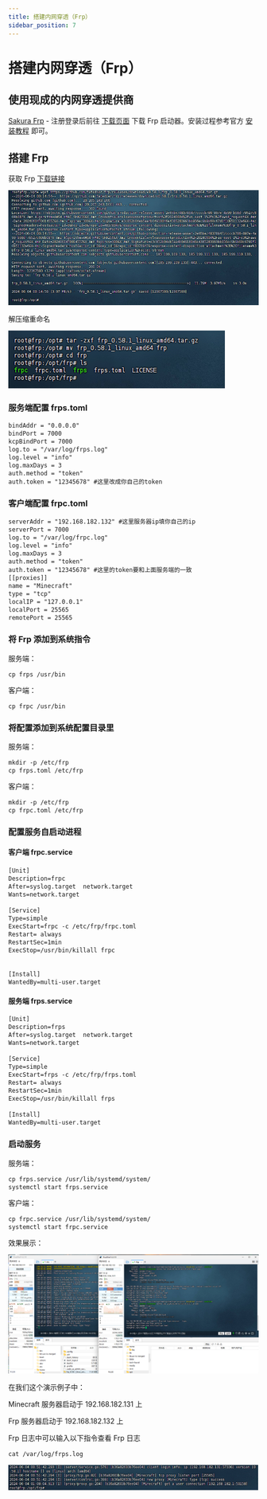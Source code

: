 ```yaml
---
title: 搭建内网穿透（Frp）
sidebar_position: 7
---
```


# 搭建内网穿透（Frp）

## 使用现成的内网穿透提供商

[Sakura Frp](https://www.natfrp.com/?page=panel&module=download) - 注册登录后前往 [下载页面](https://www.natfrp.com/tunnel/download) 下载 Frp 启动器。安装过程参考官方 [安装教程](https://doc.natfrp.com/launcher/usage.html) 即可。

## 搭建 Frp

获取 Frp [下载链接](https://github.com/fatedier/frp)

![](_images/Linux开服/搭建内网穿透/1.png)

解压缩重命名

![](_images/Linux开服/搭建内网穿透/2.png)

### 服务端配置 frps.toml

```
bindAddr = "0.0.0.0"
bindPort = 7000
kcpBindPort = 7000
log.to = "/var/log/frps.log"
log.level = "info"
log.maxDays = 3
auth.method = "token"
auth.token = "12345678" #这里改成你自己的token
```

### 客户端配置 frpc.toml

```
serverAddr = "192.168.182.132" #这里服务器ip填你自己的ip
serverPort = 7000
log.to = "/var/log/frpc.log"
log.level = "info"
log.maxDays = 3
auth.method = "token"
auth.token = "12345678" #这里的token要和上面服务端的一致
[[proxies]]
name = "Minecraft"
type = "tcp"
localIP = "127.0.0.1"
localPort = 25565
remotePort = 25565
```

### 将 Frp 添加到系统指令

服务端：

```
cp frps /usr/bin
```

客户端：

```
cp frpc /usr/bin
```

### 将配置添加到系统配置目录里

服务端：

```
mkdir -p /etc/frp
cp frps.toml /etc/frp
```

客户端：

```
mkdir -p /etc/frp
cp frpc.toml /etc/frp
```


### 配置服务自启动进程

#### 客户端 frpc.service

```
[Unit]
Description=frpc
After=syslog.target  network.target
Wants=network.target

[Service]
Type=simple
ExecStart=frpc -c /etc/frp/frpc.toml
Restart= always
RestartSec=1min
ExecStop=/usr/bin/killall frpc


[Install]
WantedBy=multi-user.target
```

#### 服务端 frps.service

```
[Unit]
Description=frps
After=syslog.target  network.target
Wants=network.target

[Service]
Type=simple
ExecStart=frps -c /etc/frp/frps.toml
Restart= always
RestartSec=1min
ExecStop=/usr/bin/killall frps

[Install]
WantedBy=multi-user.target
```

### 启动服务

服务端：

```
cp frps.service /usr/lib/systemd/system/
systemctl start frps.service
```

客户端：

```
cp frpc.service /usr/lib/systemd/system/
systemctl start frpc.service
```

效果展示：

![](_images/Linux开服/搭建内网穿透/3.png)

在我们这个演示例子中：

Minecraft 服务器启动于 192.168.182.131 上

Frp 服务器启动于 192.168.182.132 上

Frp 日志中可以输入以下指令查看 Frp 日志

```
cat /var/log/frps.log
```

![](_images/Linux开服/搭建内网穿透/4.png)
